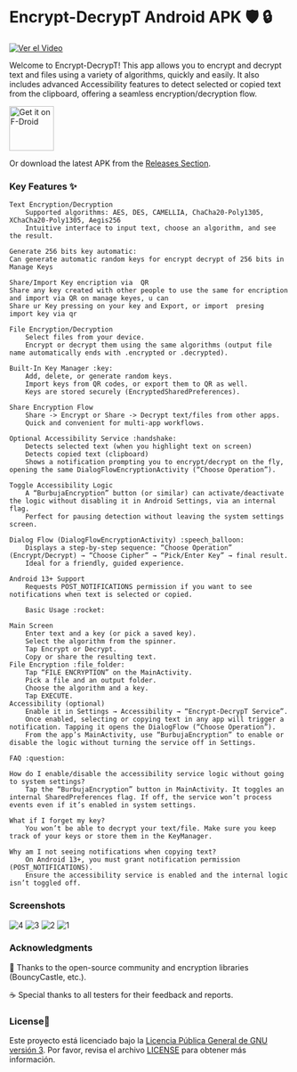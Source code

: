 # Encrypt-DecrypT Android APK :shield: :lock:

[![Ver el Video](https://img.youtube.com/vi/CzAeRdajT2I/0.jpg)](https://www.youtube.com/watch?v=CzAeRdajT2I "Título del Video")


Welcome to Encrypt-DecrypT!
This app allows you to encrypt and decrypt text and files using a variety of algorithms, quickly and easily. It also includes advanced Accessibility features to detect selected or copied text from the clipboard, offering a seamless encryption/decryption flow.

[<img src="https://fdroid.gitlab.io/artwork/badge/get-it-on.png"
     alt="Get it on F-Droid"
     height="80">](https://f-droid.org/packages/com.encrypt.bwt/)

Or download the latest APK from the [Releases Section](https://github.com/R00tedbrain/Encrypt-Decrypt-AndroidAPK/releases/latest).

### Key Features :sparkles:

    Text Encryption/Decryption
        Supported algorithms: AES, DES, CAMELLIA, ChaCha20-Poly1305, XChaCha20-Poly1305, Aegis256
        Intuitive interface to input text, choose an algorithm, and see the result.

    Generate 256 bits key automatic:
    Can generate automatic random keys for encrypt decrypt of 256 bits in Manage Keys

    Share/Import Key encription via  QR
    Share any key created with other people to use the same for encription and import via QR on manage keyes, u can
    Share ur Key pressing on your key and Export, or import  presing import key via qr

    File Encryption/Decryption
        Select files from your device.
        Encrypt or decrypt them using the same algorithms (output file name automatically ends with .encrypted or .decrypted).

    Built-In Key Manager :key:
        Add, delete, or generate random keys.
        Import keys from QR codes, or export them to QR as well.
        Keys are stored securely (EncryptedSharedPreferences).

    Share Encryption Flow
        Share -> Encrypt or Share -> Decrypt text/files from other apps.
        Quick and convenient for multi-app workflows.

    Optional Accessibility Service :handshake:
        Detects selected text (when you highlight text on screen)
        Detects copied text (clipboard)
        Shows a notification prompting you to encrypt/decrypt on the fly, opening the same DialogFlowEncryptionActivity (“Choose Operation”).

    Toggle Accessibility Logic
        A “BurbujaEncryption” button (or similar) can activate/deactivate the logic without disabling it in Android Settings, via an internal flag.
        Perfect for pausing detection without leaving the system settings screen.

    Dialog Flow (DialogFlowEncryptionActivity) :speech_balloon:
        Displays a step-by-step sequence: “Choose Operation” (Encrypt/Decrypt) → “Choose Cipher” → “Pick/Enter Key” → final result.
        Ideal for a friendly, guided experience.

    Android 13+ Support
        Requests POST_NOTIFICATIONS permission if you want to see notifications when text is selected or copied.

        Basic Usage :rocket:

    Main Screen
        Enter text and a key (or pick a saved key).
        Select the algorithm from the spinner.
        Tap Encrypt or Decrypt.
        Copy or share the resulting text.
    File Encryption :file_folder:
        Tap “FILE ENCRYPTION” on the MainActivity.
        Pick a file and an output folder.
        Choose the algorithm and a key.
        Tap EXECUTE.
    Accessibility (optional)
        Enable it in Settings → Accessibility → “Encrypt-DecrypT Service”.
        Once enabled, selecting or copying text in any app will trigger a notification. Tapping it opens the DialogFlow (“Choose Operation”).
        From the app’s MainActivity, use “BurbujaEncryption” to enable or disable the logic without turning the service off in Settings.

    FAQ :question:

    How do I enable/disable the accessibility service logic without going to system settings?
        Tap the “BurbujaEncryption” button in MainActivity. It toggles an internal SharedPreferences flag. If off, the service won’t process events even if it’s enabled in system settings.

    What if I forget my key?
        You won’t be able to decrypt your text/file. Make sure you keep track of your keys or store them in the KeyManager.

    Why am I not seeing notifications when copying text?
        On Android 13+, you must grant notification permission (POST_NOTIFICATIONS).
        Ensure the accessibility service is enabled and the internal logic isn’t toggled off.

### Screenshots

![4](https://github.com/user-attachments/assets/f9c17aa7-15c5-441c-89dc-25555d493f37)
![3](https://github.com/user-attachments/assets/d969396a-b94f-43f1-a563-c9e9c283ea3e)
![2](https://github.com/user-attachments/assets/cc09b8e6-dfe5-4674-9c3a-f6be3b083504)
![1](https://github.com/user-attachments/assets/4d1e47e4-3e80-4545-9bd5-dcfad2b4406c)

### Acknowledgments

:sparkling_heart: Thanks to the open-source community and encryption libraries (BouncyCastle, etc.).

:coffee: Special thanks to all testers for their feedback and reports.

### License📜

Este proyecto está licenciado bajo la [Licencia Pública General de GNU versión 3](https://www.gnu.org/licenses/gpl-3.0.es.html). 
Por favor, revisa el archivo [LICENSE](./LICENSE) para obtener más información.
